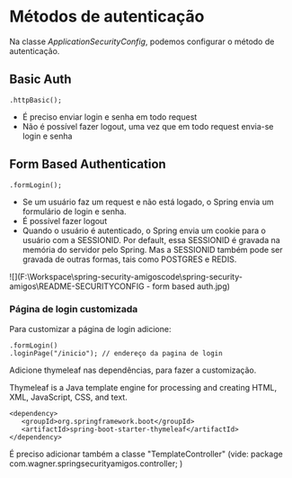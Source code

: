 

# Métodos de autenticação

Na classe _ApplicationSecurityConfig_, podemos configurar o método de autenticação.


## Basic Auth

```
.httpBasic();
```

- É preciso enviar login e senha em todo request
- Não é possível fazer logout, uma vez que em todo request envia-se login e senha

## Form Based Authentication

```
.formLogin();
```

- Se um usuário faz um request e não está logado, o Spring envia um formulário de login e senha.
- É possível fazer logout
- Quando o usuário é autenticado, o Spring envia um cookie para o usuário com a SESSIONID. Por default, essa SESSIONID é gravada na memória do servidor pelo Spring. Mas a SESSIONID também pode ser gravada de outras formas, tais como POSTGRES  e REDIS.

![](F:\Workspace\spring-security-amigoscode\spring-security-amigos\README-SECURITYCONFIG - form based auth.jpg)

### Página de login customizada

Para customizar a página de login adicione:

```
.formLogin()
.loginPage("/inicio"); // endereço da pagina de login
```

Adicione thymeleaf nas dependências, para fazer a customização.

Thymeleaf is a Java template engine for processing and creating HTML, XML, JavaScript, CSS, and text.

```
<dependency>
   <groupId>org.springframework.boot</groupId>
   <artifactId>spring-boot-starter-thymeleaf</artifactId>
</dependency>
```

É preciso adicionar também a classe "TemplateController" (vide: package com.wagner.springsecurityamigos.controller; )

